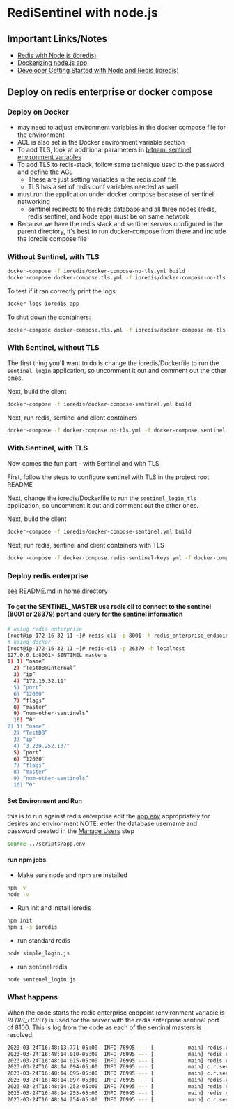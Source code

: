 # RediSentinel with node.js


## Important Links/Notes
- [Redis with Node.js (ioredis)](https://docs.redis.com/latest/rs/references/client_references/client_ioredis/)
- [Dockerizing node.js app](https://nodejs.org/en/docs/guides/nodejs-docker-webapp)
- [Developer Getting Started with Node and Redis (ioredis)](https://developer.redis.com/develop/node/gettingstarted/)

## Deploy on redis enterprise or docker compose
### Deploy on Docker
* may need to adjust environment variables in the docker compose file for the environment
* ACL is also set in the Docker environment variable section
* To add TLS, look at additional parameters in [bitnami sentinel environment variables](https://hub.docker.com/r/bitnami/redis-sentinel/)
* To add TLS to redis-stack, follow same technique used to the password and define the ACL
    * These are just setting variables in the redis.conf file
    * TLS has a set of redis.conf variables needed as well
* must run the application under docker compose because of sentinel networking
    * sentinel redirects to the redis database and all three nodes (redis, redis sentinel, and Node app) must be on same network
* Because we have the redis stack and sentinel servers configured in the parent directory, it's best to run docker-compose from there and include the ioredis compose file

### Without Sentinel, with TLS
```bash
docker-compose -f ioredis/docker-compose-no-tls.yml build 
docker-compose docker-compose.tls.yml -f ioredis/docker-compose-no-tls.yml up -d
```

To test if it ran correctly print the logs:
```bash
docker logs ioredis-app
```

To shut down the containers:
```bash
docker-compose docker-compose.tls.yml -f ioredis/docker-compose-no-tls.yml down
```
### With Sentinel, without TLS
The first thing you'll want to do is change the ioredis/Dockerfile to run the `sentinel_login` application, so uncomment it out
and comment out the other ones.

Next, build the client
```bash
docker-compose -f ioredis/docker-compose-sentinel.yml build
```

Next, run redis, sentinel and client containers
```bash
docker-compose -f docker-compose.no-tls.yml -f docker-compose.sentinel-no-tls.yml -f ioredis/docker-compose-sentinel.yml up -d
```

### With Sentinel, with TLS
Now comes the fun part - with Sentinel and with TLS

First, follow the steps to configure sentinel with TLS in the project root README

Next, change the ioredis/Dockerfile to run the `sentinel_login_tls` application, so uncomment it out
and comment out the other ones.

Next, build the client
```bash
docker-compose -f ioredis/docker-compose-sentinel.yml build
```

Next, run redis, sentinel and client containers with TLS
```bash
docker-compose -f docker-compose.redis-sentinel-keys.yml -f docker-compose.sentinel-tls.yml -f ioredis/docker-compose-sentinel.yml up -d
```

### Deploy redis enterprise
[see README.md in home directory](../README.md)
#### To get the SENTINEL_MASTER use redis cli to connect to the sentinel (8001 or 26379) port and query for the sentinel information

```bash
# using redis enterprise
[root@ip-172-16-32-11 ~]# redis-cli -p 8001 -h redis_enterprise_endpoint
# using docker
[root@ip-172-16-32-11 ~]# redis-cli -p 26379 -h localhost
127.0.0.1:8001> SENTINEL masters
1) 1) “name”
  2) “TestDB@internal”
  3) “ip”
  4) “172.16.32.11"
  5) “port”
  6) “12000"
  7) “flags”
  8) “master”
  9) “num-other-sentinels”
  10) “0"
2) 1) “name”
  2) “TestDB”
  3) “ip”
  4) “3.239.252.137"
  5) “port”
  6) “12000"
  7) “flags”
  8) “master”
  9) “num-other-sentinels”
  10) “0"
```

#### Set Environment and Run
this is to run against redis enterprise
edit the [app.env](../scripts/app.env) appropriately for desires and environment
NOTE: enter the database username and password created in the [Manage Users](https://docs.redis.com/latest/rs/security/access-control/manage-users/) step


```bash
source ../scripts/app.env
```
#### run npm jobs	
* Make sure node and npm are installed 
```bash
npm -v
node -v
```
* Run init and install ioredis
```bash
npm init
npm i -s ioredis
```
* run standard redis
```bash
node simple_login.js
```
* run sentinel redis
```bash
node sentenel_login.js
```
### What happens
When the code starts the redis enterprise endpoint (environment variable is *REDIS_HOST*) is used for the server with the redis enterprise sentinel port of 8100.  This is log from the code as each of the sentinal masters is resolved:
```bash
2023-03-24T16:48:13.771-05:00  INFO 76995 --- [           main] redis.clients.jedis.JedisSentinelPool    : Trying to find master from available Sentinels...
2023-03-24T16:48:14.010-05:00  INFO 76995 --- [           main] redis.clients.jedis.JedisSentinelPool    : Redis master running at 54.241.107.136:12128, starting Sentinel listeners...
2023-03-24T16:48:14.015-05:00  INFO 76995 --- [           main] redis.clients.jedis.JedisSentinelPool    : Created JedisSentinelPool to master at 54.241.107.136:12128
2023-03-24T16:48:14.094-05:00  INFO 76995 --- [           main] c.r.sentinel.service.RediSearchService   : Init RediSearchService
2023-03-24T16:48:14.095-05:00  INFO 76995 --- [           main] c.r.sentinel.service.RediSearchService   : redisPassword is jasonrocks
2023-03-24T16:48:14.097-05:00  INFO 76995 --- [           main] redis.clients.jedis.JedisSentinelPool    : Trying to find master from available Sentinels...
2023-03-24T16:48:14.252-05:00  INFO 76995 --- [           main] redis.clients.jedis.JedisSentinelPool    : Redis master running at 54.241.107.136:12128, starting Sentinel listeners...
2023-03-24T16:48:14.253-05:00  INFO 76995 --- [           main] redis.clients.jedis.JedisSentinelPool    : Created JedisSentinelPool to master at 54.241.107.136:12128
2023-03-24T16:48:14.254-05:00  INFO 76995 --- [           main] c.r.sentinel.service.RediSearchService   : looging in using username jph
``` 

